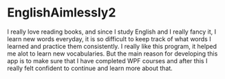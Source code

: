 # EnglishAimlessly2

I really love reading books, and since I study English and I really fancy it, I learn new words everyday, it is so difficult to keep track of what words I learned and practice them consistently. I really like this program, it helped me alot to learn new vocabularies. But the main reason for developing this app is to make sure that I have completed WPF courses and after this I really felt confident to continue and learn more about that.
